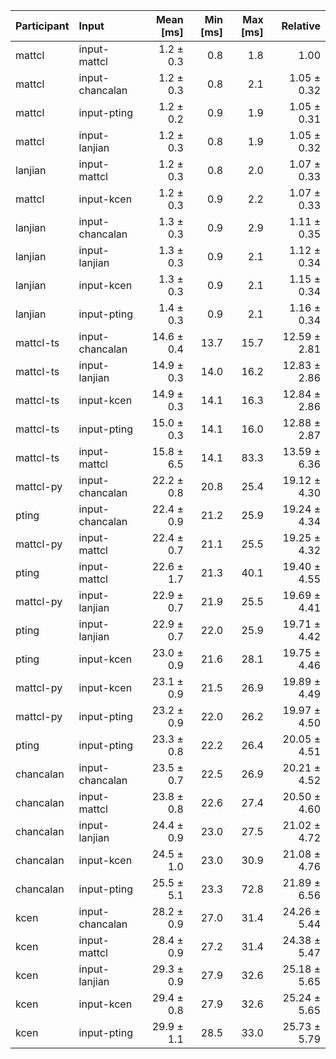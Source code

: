 | Participant | Input | Mean [ms] | Min [ms] | Max [ms] | Relative |
|:---|:---|---:|---:|---:|---:|
| mattcl | input-mattcl | 1.2 ± 0.3 | 0.8 | 1.8 | 1.00 |
| mattcl | input-chancalan | 1.2 ± 0.3 | 0.8 | 2.1 | 1.05 ± 0.32 |
| mattcl | input-pting | 1.2 ± 0.2 | 0.9 | 1.9 | 1.05 ± 0.31 |
| mattcl | input-lanjian | 1.2 ± 0.3 | 0.8 | 1.9 | 1.05 ± 0.32 |
| lanjian | input-mattcl | 1.2 ± 0.3 | 0.8 | 2.0 | 1.07 ± 0.33 |
| mattcl | input-kcen | 1.2 ± 0.3 | 0.9 | 2.2 | 1.07 ± 0.33 |
| lanjian | input-chancalan | 1.3 ± 0.3 | 0.9 | 2.9 | 1.11 ± 0.35 |
| lanjian | input-lanjian | 1.3 ± 0.3 | 0.9 | 2.1 | 1.12 ± 0.34 |
| lanjian | input-kcen | 1.3 ± 0.3 | 0.9 | 2.1 | 1.15 ± 0.34 |
| lanjian | input-pting | 1.4 ± 0.3 | 0.9 | 2.1 | 1.16 ± 0.34 |
| mattcl-ts | input-chancalan | 14.6 ± 0.4 | 13.7 | 15.7 | 12.59 ± 2.81 |
| mattcl-ts | input-lanjian | 14.9 ± 0.3 | 14.0 | 16.2 | 12.83 ± 2.86 |
| mattcl-ts | input-kcen | 14.9 ± 0.3 | 14.1 | 16.3 | 12.84 ± 2.86 |
| mattcl-ts | input-pting | 15.0 ± 0.3 | 14.1 | 16.0 | 12.88 ± 2.87 |
| mattcl-ts | input-mattcl | 15.8 ± 6.5 | 14.1 | 83.3 | 13.59 ± 6.36 |
| mattcl-py | input-chancalan | 22.2 ± 0.8 | 20.8 | 25.4 | 19.12 ± 4.30 |
| pting | input-chancalan | 22.4 ± 0.9 | 21.2 | 25.9 | 19.24 ± 4.34 |
| mattcl-py | input-mattcl | 22.4 ± 0.7 | 21.1 | 25.5 | 19.25 ± 4.32 |
| pting | input-mattcl | 22.6 ± 1.7 | 21.3 | 40.1 | 19.40 ± 4.55 |
| mattcl-py | input-lanjian | 22.9 ± 0.7 | 21.9 | 25.5 | 19.69 ± 4.41 |
| pting | input-lanjian | 22.9 ± 0.7 | 22.0 | 25.9 | 19.71 ± 4.42 |
| pting | input-kcen | 23.0 ± 0.9 | 21.6 | 28.1 | 19.75 ± 4.46 |
| mattcl-py | input-kcen | 23.1 ± 0.9 | 21.5 | 26.9 | 19.89 ± 4.49 |
| mattcl-py | input-pting | 23.2 ± 0.9 | 22.0 | 26.2 | 19.97 ± 4.50 |
| pting | input-pting | 23.3 ± 0.8 | 22.2 | 26.4 | 20.05 ± 4.51 |
| chancalan | input-chancalan | 23.5 ± 0.7 | 22.5 | 26.9 | 20.21 ± 4.52 |
| chancalan | input-mattcl | 23.8 ± 0.8 | 22.6 | 27.4 | 20.50 ± 4.60 |
| chancalan | input-lanjian | 24.4 ± 0.9 | 23.0 | 27.5 | 21.02 ± 4.72 |
| chancalan | input-kcen | 24.5 ± 1.0 | 23.0 | 30.9 | 21.08 ± 4.76 |
| chancalan | input-pting | 25.5 ± 5.1 | 23.3 | 72.8 | 21.89 ± 6.56 |
| kcen | input-chancalan | 28.2 ± 0.9 | 27.0 | 31.4 | 24.26 ± 5.44 |
| kcen | input-mattcl | 28.4 ± 0.9 | 27.2 | 31.4 | 24.38 ± 5.47 |
| kcen | input-lanjian | 29.3 ± 0.9 | 27.9 | 32.6 | 25.18 ± 5.65 |
| kcen | input-kcen | 29.4 ± 0.8 | 27.9 | 32.6 | 25.24 ± 5.65 |
| kcen | input-pting | 29.9 ± 1.1 | 28.5 | 33.0 | 25.73 ± 5.79 |
